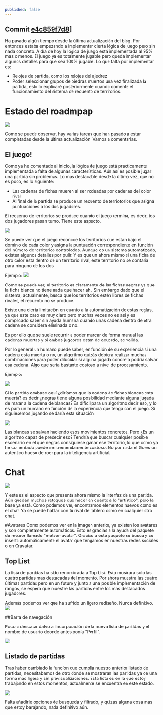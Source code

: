 ```yaml
---
published: false
---
```


## Commit [e4c859f7d8](https://github.com/shadowlink/GoProject/commit/e4c859f7d8d1e2896f3e5734a9cc9354044df96a)]

Ha pasado algún tiempo desde la última actualización del blog. Por entonces estaba empezando a implementar cierta lógica de juego pero sin nada concreto. 
A día de hoy la lógica de juego está implementada al 95% mas o menos. El juego ya es totalmente jugable pero queda implementar algunos detalles para que sea 100% jugable.
Lo que falta por implementar es:

- Relojes de partida, como los relojes del ajedrez
- Poder seleccionar grupos de piedras muertos una vez finalizada la partida, esto lo explicaré posteriormente cuando comente el funcionamiento del sistema de recuento de terrirorios.

# Estado del roadmpap

![](http://gyazo.com/03c9368134c57c092f75b96316064108.png)

Como se puede observar, hay varias tareas que han pasado a estar completadas desde la última actualización. Vamos a comentarlas.

## El juego!

Como ya he comentado al inicio, la lógica de juego está practicamente implementada a falta de algunas características. Aún así es posible jugar una partida sin problemas.
Lo mas destacable desde la última vez, que no es poco, es lo siguiente:

- Las cadenas de fichas mueren al ser rodeadas por cadenas del color rival
- Al final de la partida se produce un recuento de terriotorios que asigna puntuaciones a los dos jugadores.

El recuento de territorios se produce cuando el juego termina, es decir, los dos jugadores pasan turno. Tiene este aspecto.

![](http://gyazo.com/dff41120a414a3ca81a1a24a5583d2ae.png)

Se puede ver que el juego reconoce los territorios que estan bajo el dominio de cada color y asigna la puntuación correspondiente en función del número de territorios controlados.
Aunque es un sistema automatizado, existen algunos detalles por pulir. Y es que un ahora mismo si una ficha de otro color esta dentro de un territorio rival, este territorio no se contaría para ninguno de los dos.

Ejemplo: 
![](http://gyazo.com/15c6484fba20b5d901d9c65ed129841b)

Como se puede ver, el territorio es claramente de las fichas negras ya que la ficha blanca no tiene nada que hacer ahí. Sin embargo dado que el sistema, actualmente, busca que los territorios estén libres de fichas rivales, el  recuento no se produce.

Existe una cierta limitación en cuanto a la automatización de estas reglas, ya que este caso es muy claro pero muchas veces no es así y es complicado saber sin ayuda humana cuando unas cadena dentro de otra cadena se considera eliminada o no.

Es por ello que se suele recurrir a poder marcar de forma manual las cadenas muertas y si ambos jugdores estan de acuerdo, se valida.

Por lo general un humano puede saber, en función de su experiencia si una cadena esta muerta o no, un algoritmo quizás debiera realizar muchas combinaciones para poder dilucidar si alguna jugada concreta podría salvar esa cadena. Algo que sería bastante costoso a nivel de procesamiento.

Ejemplo:

![](http://gyazo.com/e41ce27789caf1697c3a68cbd1858cc6.png)

Si la partida acabase aquí ¿diríamos que la cadena de fichas blancas esta muerta? es decir ¿negras tiene alguna posibilidad mediante alguna jugada de matar a la cadena de blancas? Es dificil para un algoritmo decir eso, y lo es para un humano en función de la experiencía que tenga con el juego.
Si siguiesemos jugando se daría esta situación

![](http://gyazo.com/664b46d59a6490cc1777114f58d9755f)

Las blancas se salvan haciendo esos movimientos concretos. Pero ¿Es un algoritmo capaz de predecir eso? Tendría que buscar cualquier posible escenario en el que negras consiguiese ganar ese territorio, lo que como ya he comentado puede ser tremendamente costoso. No por nada el Go es un autentico hueso de roer para la inteligencia artificial.

# Chat

![](http://gyazo.com/07876b7b4a1de222a6696a1a5d733d1a.png)

Y este es el aspecto que presenta ahora mismo la interfaz de una partida. Aún quedan muchos retoques que hacer en cuanto a lo "artístico", pero la base ya está.
Como podemos ver, encontramos elementos nuevos como es el chat!
Ya se puede hablar con tu rival de tablero como en cualquier otro chat.

#Avatares
Como podemos ver en la imagen anterior, ya existen los avatares y son completamente automáticos. Esto es gracias a la ayuda del paquete de meteor llamado "meteor-avatar".
Gracias a este paquete se busca y se inserta automáticamente el avatar que tengamos en nuestras redes sociales o en Gravatar.

## Top List

La lista de partidas ha sido renombrada a Top List. Esta mostrara solo las cuatro partidas mas destacadas del momento. Por ahora muestra las cuatro últimas partidas pero en un futuro y junto a una posible implementación de rangos, se espera que muestre las partidas entre los mas destacados jugadores.

Además podemos ver que ha sufrido un ligero rediseño. Nunca definitivo.
![](http://gyazo.com/4a1178f5f46775ab5bd7d2d1d1350233.png)

##Barra de navegación

Poco a descatar dalvo al incorporación de la nueva lista de partidas y el nombre de usuario deonde antes ponía "Perfil".

![](http://gyazo.com/7f9d7485b360220707cc594f348851db.png)

## Listado de partidas

Tras haber cambiado la funcíon que cumplia nuestro anterior listado de partidas, necesitabamos de otro donde se mostraran las partidas ya de una forma mas ligera y sin previsualizaciones. Esta lista es en la que estoy trabajando en estos momentos, actualmente se encuentra en este estado.

![](http://gyazo.com/4922d9b0df60cfc904e17923d185312b.png)

Falta añadirle opciones de busqueda y filtrado, y quizas alguna cosa mas que estoy barajando, nada definitivo aún.

